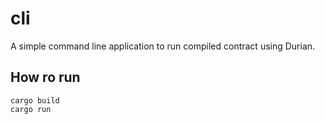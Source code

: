 # cli

A simple command line application to run compiled contract using Durian.


## How ro run

```
cargo build
cargo run
```